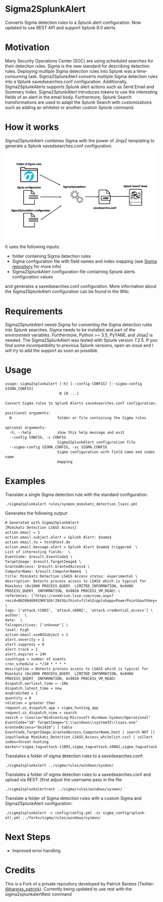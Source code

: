 # Sigma2SplunkAlert
Converts Sigma detection rules to a Splunk alert configuration.  Now updated to use REST API and support Splunk 8.0 alerts.

# Motivation
Many Security Operations Center (SOC) are using scheduled searches for their detection rules. Sigma is the new standard for describing detection rules. Deploying multiple Sigma detection rules into Splunk was a time-consuming task. Sigma2SplunkAlert converts multiple Sigma detection rules into a Splunk savedsearches.conf configuration. Additionally, Sigma2SplunkAlerts supports Splunk alert actions such as Send Email and Summary Index. Sigma2SplunkAlert introduces tokens to use the interesting fields of an alert in the email body. Furthermore, Splunk Search transformations are used to adapt the Splunk Search with customizations such as adding an whitelist or another custom Splunk command.

# How it works
Sigma2SplunkAlert combines Sigma with the power of Jinja2 templating to generate a Splunk savedsearches.conf configuration.

![text](https://github.com/P4T12ICK/Sigma2SplunkAlert/blob/master/images/Sigma2SplunkAlert.jpg)

It uses the following inputs:
* folder containing Sigma detection rules
* Sigma configuration file with field names and index mapping (see [Sigma repository](https://github.com/Neo23x0/sigma) for more info)
* Sigma2SplunkAlert configuration file containing Splunk alerts configuration values

and generates a savedsearches.conf configuration. More information about the Sigma2SplunkAlert configuration can be found in the Wiki.

# Requirements
Sigma2SplunkAlert needs Sigma for converting the Sigma detection rules into Splunk searches. Sigma needs to be installed and part of the environment variables. Furthermore, Python >= 3.5, PyYAML and Jinja2 is needed.
The Sigma2SplunkAlert was tested with Splunk version 7.2.5. If you find some incompatibility to previous Splunk versions, open an issue and I will try to add the support as soon as possible.

# Usage
````
usage: sigma2splunkalert [-h] [--config CONFIG] [--sigma-config SIGMA_CONFIG]
                         N [N ...]

Convert Sigma rules to Splunk Alerts savedsearches.conf configuration.

positional arguments:
  N                     folder or file containing the Sigma rules

optional arguments:
  -h, --help            show this help message and exit
  --config CONFIG, -c CONFIG
                        Sigma2SplunkAlert configuration file
  --sigma-config SIGMA_CONFIG, -sc SIGMA_CONFIG
                        Sigma configuration with field name and index name
                        mapping
````

# Examples
Translate a single Sigma detection rule with the standard configuration:
````
./sigma2splunkalert rules/sysmon_mimikatz_detection_lsass.yml
````
Generates the following output:
````
# Generated with Sigma2SplunkAlert
[Mimikatz Detection LSASS Access]
action.email = 1
action.email.subject.alert = Splunk Alert: $name$
action.email.to = test@test.de
action.email.message.alert = Splunk Alert $name$ triggered  \
List of interesting fields:  \
EventCode: $result.EventCode$ \
TargetImage: $result.TargetImage$ \
GrantedAccess: $result.GrantedAccess$ \
ComputerName: $result.ComputerName$  \
title: Mimikatz Detection LSASS Access status: experimental \
description: Detects process access to LSASS which is typical for Mimikatz (0x1000 PROCESS_QUERY_ LIMITED_INFORMATION, 0x0400 PROCESS_QUERY_ INFORMATION, 0x0010 PROCESS_VM_READ) \
references: ['https://onedrive.live.com/view.aspx?resid=D026B4699190F1E6!2843&ithint=file%2cpptx&app=PowerPoint&authkey=!AMvCRTKB_V1J5ow'] \
tags: ['attack.t1003', 'attack.s0002', 'attack.credential_access'] \
author:  \
date:  \
falsepositives: ['unknown'] \
level: high
action.email.useNSSubject = 1
alert.severity = 1
alert.suppress = 0
alert.track = 1
alert.expires = 24h
counttype = number of events
cron_schedule = */10 * * * *
description = Detects process access to LSASS which is typical for Mimikatz (0x1000 PROCESS_QUERY_ LIMITED_INFORMATION, 0x0400 PROCESS_QUERY_ INFORMATION, 0x0010 PROCESS_VM_READ)
dispatch.earliest_time = -10m
dispatch.latest_time = now
enableSched = 1
quantity = 0
relation = greater than
request.ui_dispatch_app = sigma_hunting_app
request.ui_dispatch_view = search
search = (source="WinEventLog:Microsoft-Windows-Sysmon/Operational" EventCode="10" TargetImage="C:\\windows\\system32\\lsass.exe" GrantedAccess="0x1410") | table EventCode,TargetImage,GrantedAccess,ComputerName,host | search NOT [| inputlookup Mimikatz_Detection_LSASS_Access_whitelist.csv] | collect index=threat-hunting marker="sigma_tag=attack.t1003,sigma_tag=attack.s0002,sigma_tag=attack.credential_access,level=high"
````

Translates a folder of sigma detection rules to a savedsearches.conf:
````
./sigma2splunkalert ../sigma/rules/windows/sysmon/
````

Translates a folder of sigma detection rules to a savedsearches.conf and upload via REST:
(first adjust the username pass in the file
````
./sigma2splunkalertrest ../sigma/rules/windows/sysmon/
````


Translate a folder of Sigma detection rules with a custom Sigma and Sigma2SplunkAlert configuration:
````
./sigma2splunkalert -c config/config.yml -sc sigma_config/splunk-all.yml ../forks/sigma/rules/windows/sysmon/
````

# Next Steps
* Improved error handling

# Credits
This is a Fork of a private repository developed by Patrick Bareiss (Twitter: [@bareiss_patrick](https://twitter.com/bareiss_patrick)).
Currently being updated to use rest with the sigma2splunkalertRest command
